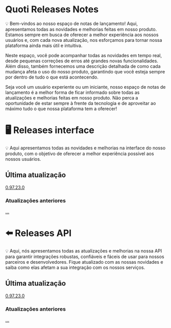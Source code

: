 # Quoti Releases Notes




💡 Bem-vindos ao nosso espaço de notas de lançamento! Aqui, apresentamos todas as novidades e melhorias feitas em nosso produto. Estamos sempre em busca de oferecer a melhor experiência aos nossos usuários e, com cada nova atualização, nos esforçamos para tornar nossa plataforma ainda mais útil e intuitiva.

Neste espaço, você pode acompanhar todas as novidades em tempo real, desde pequenas correções de erros até grandes novas funcionalidades. Além disso, também fornecemos uma descrição detalhada de como cada mudança afeta o uso do nosso produto, garantindo que você esteja sempre por dentro de tudo o que está acontecendo.

Seja você um usuário experiente ou um iniciante, nosso espaço de notas de lançamento é a melhor forma de ficar informado sobre todas as atualizações e melhorias feitas em nosso produto. Não perca a oportunidade de estar sempre à frente da tecnologia e de aproveitar ao máximo tudo o que nossa plataforma tem a oferecer!



# 🖥️ Releases interface


💡 Aqui apresentamos todas as novidades e melhorias na interface do nosso produto, com o objetivo de oferecer a melhor experiência possível aos nossos usuários.



## Última atualização

[0.97.23.0](Quoti%20Releases%20Notes%2069282a23bceb424989a399401cd3b618/0%2097%2023%200%2028757ea48b274dbb81fd85a823e574d7.csv)

### Atualizações anteriores

[…](Quoti%20Releases%20Notes%2069282a23bceb424989a399401cd3b618/%E2%80%A6%20d5e5604573584438b389b69d062594f0.csv)

# ⬅️ Releases API


💡 Aqui, nós apresentamos todas as atualizações e melhorias na nossa API para garantir integrações robustas, confiáveis e fáceis de usar para nossos parceiros e desenvolvedores. Fique atualizado com as nossas novidades e saiba como elas afetam a sua integração com os nossos serviços.



## Última atualização

[0.97.23.0](Quoti%20Releases%20Notes%2069282a23bceb424989a399401cd3b618/0%2097%2023%200%20c41f854aa1b1412c86c6ec0567b8da23.csv)

### Atualizações anteriores

[…](Quoti%20Releases%20Notes%2069282a23bceb424989a399401cd3b618/%E2%80%A6%20efb42ab42700456d81e834bc2388ecd7.csv)
